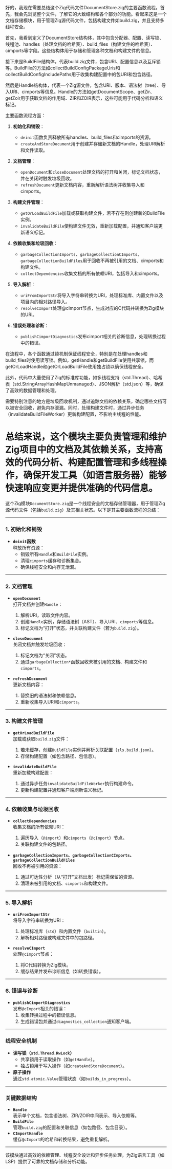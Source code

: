 好的，我现在需要总结这个Zig代码文件DocumentStore.zig的主要函数流程。首先，我会先浏览整个文件，了解它的大致结构和各个部分的功能。看起来这是一个文档存储模块，用于管理Zig源代码文件，包括构建文件如build.zig，并且支持多线程安全。

首先，我看到定义了DocumentStore结构体，其中包含分配器、配置、读写锁、线程池、handles（处理文档的哈希表）、build_files（构建文件的哈希表）、cimports等字段。这些结构体用于存储和管理各种文档和构建文件的信息。

接下来是BuildFile结构体，代表build.zig文件，包含URI、配置信息以及互斥锁等。BuildFile的方法如collectBuildConfigPackageUris和collectBuildConfigIncludePaths用于收集构建配置中的包URI和包含路径。

然后是Handle结构体，代表一个Zig源文件，包含URI、版本、语法树（tree）、导入URI、cimports等信息。Handle的方法如getDocumentScope、getZir、getZoir用于获取文档的作用域、ZIR和ZOIR表示，这些可能用于代码分析和语义标记。

主要函数流程方面：

1. **初始化和销毁**：
   - `deinit`函数负责释放所有handles、build_files和cimports的资源。
   - `createAndStoreDocument`用于创建并存储新文档的Handle，处理URI解析和文件读取。

2. **文档管理**：
   - `openDocument`和`closeDocument`处理文档的打开和关闭，标记文档状态，并在关闭时触发垃圾回收。
   - `refreshDocument`更新文档内容，重新解析语法树并收集导入和cimports。

3. **构建文件管理**：
   - `getOrLoadBuildFile`加载或获取构建文件，若不存在则创建新的BuildFile实例。
   - `invalidateBuildFile`使构建文件无效，重新加载配置，并通知客户端更新语义标记。

4. **依赖收集和垃圾回收**：
   - `garbageCollectionImports`、`garbageCollectionCImports`、`garbageCollectionBuildFiles`用于回收不再被引用的文档、cimports和构建文件。
   - `collectDependencies`收集文档的所有依赖URI，包括导入和cimports。

5. **导入解析**：
   - `uriFromImportStr`将导入字符串转换为URI，处理标准库、内置文件以及项目内的相对路径导入。
   - `resolveCImport`处理@cImport节点，生成对应的C代码并转换为Zig模块的URI。

6. **错误处理和诊断**：
   - `publishCimportDiagnostics`发布cimport相关的诊断信息，处理转换过程中的错误。

在流程中，各个函数通过锁机制保证线程安全，特别是在处理handles和build_files时使用读写锁。例如，getHandle和getBuildFile使用共享锁，而getOrLoadHandle和getOrLoadBuildFile使用独占锁以确保线程安全。

此外，代码中大量使用了Zig的标准库功能，如多线程支持（std.Thread）、哈希表（std.StringArrayHashMapUnmanaged）、JSON解析（std.json）等，确保了高效的数据管理和处理。

需要特别注意的地方是垃圾回收机制，通过追踪文档的依赖关系，确定哪些文档可以被安全回收，避免内存泄漏。同时，处理构建文件时，通过异步任务（invalidateBuildFileWorker）更新构建配置，不影响主线程的性能。

总结来说，这个模块主要负责管理和维护Zig项目中的文档及其依赖关系，支持高效的代码分析、构建配置管理和多线程操作，确保开发工具（如语言服务器）能够快速响应变更并提供准确的代码信息。
================================================
这个Zig模块`DocumentStore.zig`是一个线程安全的文档存储管理器，用于管理Zig源代码文件（包括`build.zig`）及其相关状态。以下是其主要函数流程的总结：

---

### **1. 初始化和销毁**
- **`deinit`函数**  
  释放所有资源：  
  - 销毁所有`Handle`和`BuildFile`实例。  
  - 清理`cimports`缓存和诊断集合。  
  - 确保线程安全和内存无泄漏。

---

### **2. 文档管理**
- **`openDocument`**  
  打开文档并创建`Handle`：  
  1. 解析URI，读取文件内容。  
  2. 创建`Handle`实例，存储语法树（AST）、导入URI、`cimports`等信息。  
  3. 标记文档为“打开”状态，并关联构建文件（若为`build.zig`）。

- **`closeDocument`**  
  关闭文档并触发垃圾回收：  
  1. 标记文档为“关闭”状态。  
  2. 通过`garbageCollection*`函数回收未被引用的文档、构建文件和`cimports`。

- **`refreshDocument`**  
  更新文档内容：  
  1. 替换旧的语法树和依赖信息。  
  2. 重新收集导入URI和`cimports`。

---

### **3. 构建文件管理**
- **`getOrLoadBuildFile`**  
  加载或获取`build.zig`文件：  
  1. 若未缓存，创建`BuildFile`实例并解析关联配置（`zls.build.json`）。  
  2. 存储构建配置（如包含路径、包信息）。

- **`invalidateBuildFile`**  
  重新加载构建配置：  
  1. 通过异步任务`invalidateBuildFileWorker`执行构建命令。  
  2. 更新构建配置并通知客户端刷新语义标记。

---

### **4. 依赖收集与垃圾回收**
- **`collectDependencies`**  
  收集文档的所有依赖URI：  
  1. 遍历导入（`@import`）和`cimports`（`@cImport`）节点。  
  2. 关联构建文件的包路径。

- **`garbageCollectionImports`、`garbageCollectionCImports`、`garbageCollectionBuildFiles`**  
  回收不再被引用的资源：  
  1. 通过可达性分析（从“打开”文档出发）标记需保留的资源。  
  2. 清理未被引用的文档、`cimports`和构建文件。

---

### **5. 导入解析**
- **`uriFromImportStr`**  
  将导入字符串转换为URI：  
  1. 处理标准库（`std`）和内置文件（`builtin`）。  
  2. 解析相对路径或构建文件中的包路径。

- **`resolveCImport`**  
  处理`@cImport`节点：  
  1. 将C代码转换为Zig模块。  
  2. 缓存结果并发布诊断信息（如转换错误）。

---

### **6. 错误与诊断**
- **`publishCimportDiagnostics`**  
  发布`@cImport`相关的错误：  
  1. 收集转换过程中的错误信息。  
  2. 生成错误包并通过`diagnostics_collection`通知客户端。

---

### **线程安全机制**
- **读写锁（`std.Thread.RwLock`）**  
  - 共享锁用于读取操作（如`getHandle`）。  
  - 独占锁用于写入操作（如`createAndStoreDocument`）。  
- **原子操作**  
  通过`std.atomic.Value`管理状态（如`builds_in_progress`）。

---

### **关键数据结构**
- **`Handle`**  
  表示单个文档，包含语法树、ZIR/ZOIR中间表示、导入依赖等。  
- **`BuildFile`**  
  管理`build.zig`的配置和关联信息（如包路径、包含目录）。  
- **`CImportHandle`**  
  缓存`@cImport`的哈希和转换结果，避免重复解析。

---

该模块通过高效的依赖管理、线程安全设计和异步任务处理，为Zig语言工具（如LSP）提供了可靠的文档存储和分析功能。